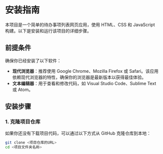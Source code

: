 # 安装指南

本项目是一个简单的待办事项列表网页应用，使用 HTML、CSS 和 JavaScript 构建。以下是安装和运行该项目的详细步骤。

## 前提条件
确保你已经安装了以下软件：
- **现代浏览器**：推荐使用 Google Chrome、Mozilla Firefox 或 Safari。该应用依赖现代浏览器的特性，确保你的浏览器是最新版本以获得最佳体验。
- **文本编辑器**：用于查看和修改代码，如 Visual Studio Code、Sublime Text 或 Atom。

## 安装步骤

### 1. 克隆项目仓库
如果你还没有下载项目代码，可以通过以下方式从 GitHub 克隆仓库到本地：
```bash
git clone <项目仓库的URL>
cd <项目文件夹名称>



